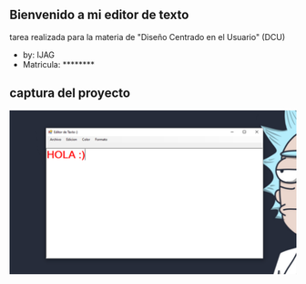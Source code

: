## Bienvenido a mi editor de texto
tarea realizada para la materia de "Diseño Centrado en el Usuario" (DCU)
- by: IJAG
- Matricula: ********
## captura del proyecto
![](Captura%20del%20editor.png)
